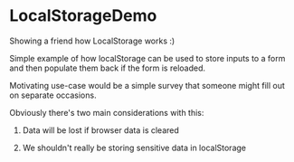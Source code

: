 # LocalStorageDemo
Showing a friend how LocalStorage works :)

Simple example of how localStorage can be used to store inputs to a form and then populate them back if the form is reloaded.

Motivating use-case would be a simple survey that someone might fill out on separate occasions.

Obviously there's two main considerations with this:

1) Data will be lost if browser data is cleared

2) We shouldn't really be storing sensitive data in localStorage